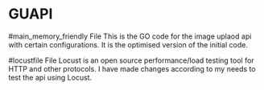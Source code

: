 # GUAPI

#main_memory_friendly File
This is the GO code for the image uplaod api with certain configurations. It is the optimised version of the initial code.

#locustfile File
Locust is an open source performance/load testing tool for HTTP and other protocols. 
I have made changes according to my needs to test the api using Locust.
